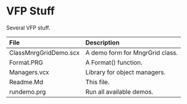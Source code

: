 # VFP Stuff

Several VFP stuff.

File | Description
:---  | :---
ClassMnrgGridDemo.scx | A demo form for MngrGrid class.
Format.PRG | A Format() function.
Managers.vcx | Library for object managers.
Readme.Md | This file.
rundemo.prg | Run all available demos.
